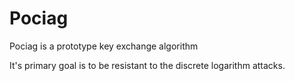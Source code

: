 # Pociag

Pociag is a prototype key exchange algorithm

It's primary goal is to be resistant to the discrete logarithm attacks.
